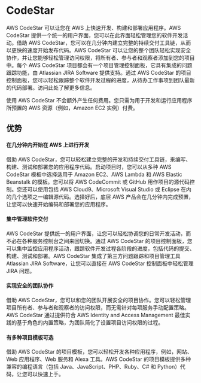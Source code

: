 # CodeStar
AWS CodeStar 可以让您在 AWS 上快速开发、构建和部署应用程序。AWS CodeStar 提供一个统一的用户界面，您可以在此界面轻松管理您的软件开发活动。借助 AWS CodeStar，您可以在几分钟内建立完整的持续交付工具链，从而以更快的速度开始发布代码。AWS CodeStar 可以让您的整个团队轻松实现安全协作，并让您能够轻松管理访问权限，将所有者、参与者和观察者添加到您的项目中。每个 AWS CodeStar 项目都会有一个项目管理控制面板，它具有集成的问题跟踪功能，由 Atlassian JIRA Software 提供支持。通过 AWS CodeStar 的项目控制面板，您可以轻松跟踪整个软件开发过程的进度，从待办工作事项到团队最新的代码部署。访问此处了解更多信息。

使用 AWS CodeStar 不会额外产生任何费用。您只需为用于开发和运行应用程序所预置的 AWS 资源（例如，Amazon EC2 实例）付费。

## 优势
#### 在几分钟内开始在 AWS 上进行开发
借助 AWS CodeStar，您可以轻松建立完整的开发和持续交付工具链，来编写、构建、测试和部署您的应用程序代码。启动项目时，您可以从多种 AWS CodeStar 模板中选择适用于 Amazon EC2、AWS Lambda 和 AWS Elastic Beanstalk 的模板。您可以将 AWS CodeCommit 或 GitHub 用作项目的源代码控制。您还可以使用包括 AWS Cloud9、Microsoft Visual Studio 或 Eclipse 在内的几个选项之一编辑源代码。选择好后，底层 AWS 产品会在几分钟内完成预置，让您可以快速开始编码和部署您的应用程序。
#### 集中管理软件交付
AWS CodeStar 提供统一的用户界面，让您可以轻松协调您的日常开发活动，而不必在各种服务控制台之间来回切换。通过 AWS CodeStar 的项目控制面板，您可以集中监控应用程序活动，跟踪软件开发过程各阶段的进度，包括代码的提交、构建、测试和部署。AWS CodeStar 集成了第三方问题跟踪和项目管理工具 Atlassian JIRA Software，让您可以直接在 AWS CodeStar 控制面板中轻松管理 JIRA 问题。
#### 实现安全的团队协作
借助 AWS CodeStar，您可以和您的团队开展安全的项目协作。您可以轻松管理项目所有者、参与者和观察者的访问权限，而无需针对每项服务手动配置策略。AWS CodeStar 通过提供符合 AWS Identity and Access Management 最佳实践的基于角色的内置策略，为团队简化了设置项目访问权限的过程。
#### 有多种项目模板可选
借助 AWS CodeStar 的项目模板，您可以轻松开发各种应用程序，例如，网站、Web 应用程序、Web 服务和 Alexa 工具。AWS CodeStar 的项目模板提供多种兼容的编程语言（包括 Java、JavaScript、PHP、Ruby、C# 和 Python）代码，让您可以快速上手。
